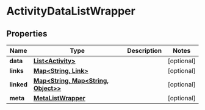 
# ActivityDataListWrapper

## Properties
Name | Type | Description | Notes
------------ | ------------- | ------------- | -------------
**data** | [**List&lt;Activity&gt;**](Activity.md) |  |  [optional]
**links** | [**Map&lt;String, Link&gt;**](Link.md) |  |  [optional]
**linked** | [**Map&lt;String, Map&lt;String, Object&gt;&gt;**](Map.md) |  |  [optional]
**meta** | [**MetaListWrapper**](MetaListWrapper.md) |  |  [optional]



